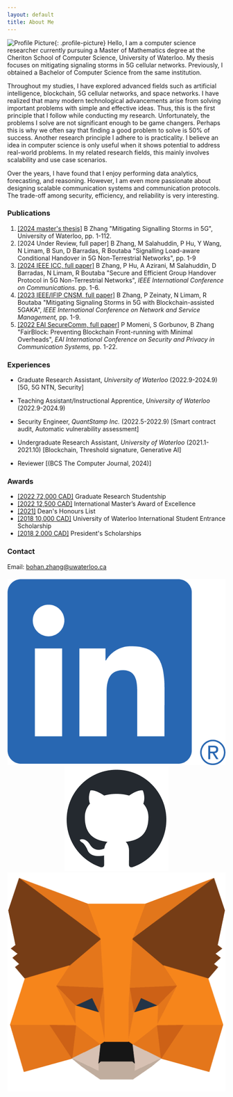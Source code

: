 ```yaml
---
layout: default
title: About Me
---
```

![Profile Picture]({{site.baseurl}}/{{site.profile-picture}}){: .profile-picture}
Hello, I am a computer science researcher currently pursuing a Master of Mathematics degree at the Cheriton School of Computer Science, University of Waterloo. My thesis focuses on mitigating signaling storms in 5G cellular networks. Previously, I obtained a Bachelor of Computer Science from the same institution. 

Throughout my studies, I have explored advanced fields such as artificial intelligence, blockchain, 5G cellular networks, and space networks.
I have realized that many modern technological advancements arise from solving important problems with simple and effective ideas. Thus, this is the first principle that I follow while conducting my research. Unfortunately, the problems I solve are not significant enough to be game changers. Perhaps this is why we often say that finding a good problem to solve is 50% of success. Another research principle I adhere to is practicality. I believe an idea in computer science is only useful when it shows potential to address real-world problems. In my related research fields, this mainly involves scalability and use case scenarios.

Over the years, I have found that I enjoy performing data analytics, forecasting, and reasoning. However, I am even more passionate about designing scalable communication systems and communication protocols. The trade-off among security, efficiency, and reliability is very interesting.

### Publications
1. [[2024 master's thesis]](https://hdl.handle.net/10012/20808) B Zhang "Mitigating Signalling Storms in 5G", University of Waterloo, pp. 1-112.
2. [2024 Under Review, full paper]  B Zhang, M Salahuddin, P Hu, Y Wang, N Limam, B Sun, D Barradas, R Boutaba "Signalling Load-aware Conditional Handover in
5G Non-Terrestrial Networks", pp. 1-9
3. [[2024 IEEE ICC, full paper]](https://arxiv.org/abs/2403.13936) B Zhang, P Hu, A Azirani, M Salahuddin, D Barradas, N Limam, R Boutaba "Secure and Efficient Group Handover Protocol in 5G Non-Terrestrial Networks", _IEEE International Conference on Communications._ pp. 1-6.
4. [[2023 IEEE/IFIP CNSM, full paper]](https://ieeexplore.ieee.org/abstract/document/10327880) B Zhang, P Zeinaty, N Limam, R Boutaba "Mitigating Signaling Storms in 5G with Blockchain-assisted 5GAKA", _IEEE International Conference on Network and Service Management,_ pp. 1-9.
5. [[2022 EAI SecureComm, full paper]](https://eprint.iacr.org/2022/1066) P Momeni, S Gorbunov, B Zhang "FairBlock: Preventing Blockchain Front-running with Minimal Overheads", _EAI International Conference on Security and Privacy in Communication Systems,_ pp. 1-22.

### Experiences
* Graduate Research Assistant, _University of Waterloo_ (2022.9-2024.9) [5G, 5G NTN, Security]
* Teaching Assistant/Instructional Apprentice, _University of Waterloo_ (2022.9-2024.9)
* Security Engineer, _QuantStamp Inc._ (2022.5-2022.9) [Smart contract audit, Automatic vulnerability assessment]
* Undergraduate Research Assistant, _University of Waterloo_ (2021.1-2021.10) [Blockchain, Threshold signature, Generative AI]
  
* Reviewer [(BCS The Computer Journal, 2024)]

### Awards

* [[2022 72,000 CAD]](https://uwaterloo.ca/graduate-studies-postdoctoral-affairs/awards/graduate-research-studentship) Graduate Research Studentship
* [[2022 12,500 CAD]](https://uwaterloo.ca/graduate-studies-postdoctoral-affairs/awards/international-masters-award-excellence-imae) International Master’s Award of Excellence
* [[2021]](https://uwaterloo.ca/math/deans-honours-list) Dean's Honours List
* [[2018 10,000 CAD]](https://uwaterloo.ca/undergraduate-entrance-awards/awards/university-waterloo-international-student-entrance) University of Waterloo International Student Entrance Scholarship
* [[2018 2,000 CAD]](https://uwaterloo.ca/future-students/financing/scholarships/presidents-scholarships) President's Scholarships

### Contact
Email: bohan.zhang@uwaterloo.ca


<script src="/assets/js/connectMetamask.js"></script>
<script src="https://cdn.ethers.io/lib/ethers-5.2.umd.min.js" type="application/javascript"></script>

<!-- Add buttons at the center with new styles -->
<div class="logobuttons" style="text-align: center; margin-top: 20px;">
  <a id="linkedinButton" class="logobutton" href="https://www.linkedin.com/in/bohan-zhang-374601218" target="_blank">
    <img src="/assets/linkedin.png" alt="LinkedIn" class="logobutton-logo">
  </a>
  <a id="githubButton" class="logobutton" href="https://github.com/zbh888" target="_blank">
    <img src="/assets/github.png" alt="GitHub" class="logobutton-logo">
  </a>
  <a id="metamaskButton" class="logobutton" href="javascript:void(0)" onclick="connectMetaMask()">
    <img src="/assets/metamask.png" alt="MetaMask" class="logobutton-logo">
  </a>
</div>

<p id="userAddress" style="text-align: center; margin-top: 10px;"></p>
